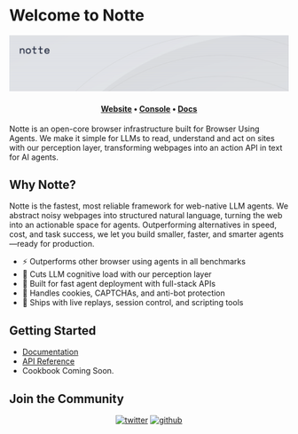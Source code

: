 # Welcome to Notte

![Notte Header](https://github.com/nottelabs/.github/blob/main/profile/bgd.png)

<h4 align="center">
  <a href="https://notte.cc">Website</a>
  •
  <b><a href="https://console.notte.cc">Console</a></b>
  •
  <a href="https://docs.notte.cc">Docs</a>
  </h4>

Notte is an open-core browser infrastructure built for Browser Using Agents. We make it simple for LLMs to read, understand and act on sites with our perception layer, transforming webpages into an action API in text for AI agents.

## Why Notte?

Notte is the fastest, most reliable framework for web-native LLM agents. We abstract noisy webpages into structured natural language, turning the web into an actionable space for agents. Outperforming alternatives in speed, cost, and task success, we let you build smaller, faster, and smarter agents—ready for production.

- ⚡️ Outperforms other browser using agents in all benchmarks
- 🧠 Cuts LLM cognitive load with our perception layer
- 🚀 Built for fast agent deployment with full-stack APIs
- 🔐 Handles cookies, CAPTCHAs, and anti-bot protection
- 🔧 Ships with live replays, session control, and scripting tools

## Getting Started

- [Documentation](https://docs.notte.cc)
- [API Reference](https://docs.notte.cc/oapi-reference/health-check)
- Cookbook Coming Soon.

## Join the Community

<div align='center'>
<a href="https://twitter.com/nottecore" target="_blank">
<img src="https://img.shields.io/badge/X (Twitter)-%2300acee.svg?color=000000&style=for-the-badge&logo=x&logoColor=white" alt=twitter style="margin-bottom: 5px;"/></a>
<a href="https://github.com/nottelabs" target="_blank">
<img src="https://img.shields.io/badge/github-%2300acee.svg?color=000000&style=for-the-badge&logo=github&logoColor=white" alt=github style="margin-bottom: 5px;"/></a>
</div>
